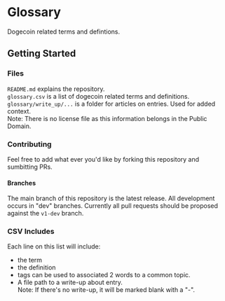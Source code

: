 # Glossary
Dogecoin related terms and defintions.

## Getting Started

### Files

`README.md` explains the repository. <br>
`glossary.csv` is a list of dogecoin related terms and definitions. <br>
`glossary/write_up/...` is a folder for articles on entries. Used for added context. <br>
Note: There is no license file as this information belongs in the Public Domain.

### Contributing

Feel free to add what ever you'd like by forking this repository and sumbitting PRs.

#### Branches

The main branch of this repository is the latest release. All development occurs in "dev" branches. Currently all pull requests should be proposed against the `v1-dev` branch. 

### CSV Includes

Each line on this list will include:

- the term
- the definition
- tags can be used to associated 2 words to a common topic.
- A file path to a write-up about entry. <br>
Note: If there's no write-up, it will be marked blank with a "-".
